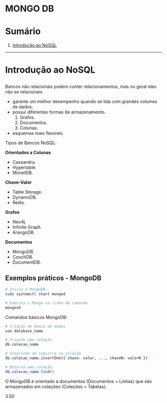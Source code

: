 # MONGO DB

# Sumário

1. <a href="#introducao-nosql">Introdução ao NoSQL</a>

---

# <p id="introducao-nosql">Introdução ao NoSQL</p>

Bancos não relacionais podem conter relacionamentos, mas no geral eles não se relacionais.
- garante um melhor desempenho quando se lida com grandes volumes de dados.
- possui diferentes formas de armazenamento.
  1. Grafos.
  2. Documentos.
  3. Colunas.
- esquemas mais flexíveis.

Tipos de Bancos NoSQL:

**Orientados a Colunas**
- Cassandra.
- Hypertable.
- MonetDB.

**Chave-Valor**
- Table Storage.
- DynamoDB.
- Redis.

**Grafos**
- Neo4j.
- Infinite Graph.
- ArangoDB.

**Documentos**
- MongoDB.
- CouchDB.
- DocumentDB.

## Exemplos práticos - MongoDB

```bash
# Inicia o MongoDB
sudo systemctl start mongod

# Executa o Mongo na linha de comando
mongosh
```

Comandos básicos MongoDB:

```bash
# Criação de banco de dados
use database_name

# Criando uma coleção
db.colecao_name

# Inserindo um registro na coleção
db.colecao_name.insertOne({ chave: valor, ..., chaveN: valorN })

# Retorna uma coleção
db.colecao_name.find()
```

O MongoDB é orientado a documentos (Documentos = Linhas) que são armazenados em coleções (Coleções = Tabelas).

3.50